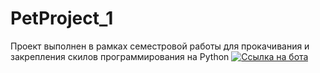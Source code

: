 # PetProject_1
Проект выполнен в рамках семестровой работы для прокачивания и закрепления скилов программирования на Python
[![Ссылка на бота](https://toppng.com/uploads/preview/knopka-podpisatsya-11550709916tfwkdrvy8d.png)](t.me/ContentBot_1337bot) 


